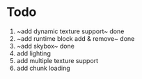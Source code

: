 # Todo

1. ~add dynamic texture support~ done
2. ~add runtime block add & remove~ done
3. ~add skybox~ done
4. add lighting
5. add multiple texture support
6. add chunk loading
